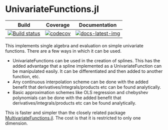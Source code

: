 ﻿# UnivariateFunctions.jl

| Build | Coverage | Documentation |
|-------|----------|---------------|
| [![Build status](https://github.com/s-baumann/UnivariateFunctions.jl/workflows/CI/badge.svg)](https://github.com/s-baumann/UnivariateFunctions.jl/actions) | [![codecov](https://codecov.io/gh/s-baumann/UnivariateFunctions.jl/branch/master/graph/badge.svg?token=uO1mDGPfML)](https://codecov.io/gh/s-baumann/UnivariateFunctions.jl) | [![docs-latest-img](https://img.shields.io/badge/docs-latest-blue.svg)](https://s-baumann.github.io/UnivariateFunctions.jl/dev/index.html) |


This implements single algebra and evaluation on simple univariate functions.
There are a few ways in which it can be used.
* UnivariateFunctions can be used in the creation of splines. This has the added
    advantage that a spline implemented as a UnivariateFunction can be manipulated
    easily. It can be differentiated and then added to another function, etc.
* Any continuous interpolation scheme can be done with the added benefit that derivatives/integrals/products etc can be found analytically.
* Basic approximation schemes like OLS regression and chebyshev polynomials can be done with the added benefit that derivatives/integrals/products etc can be found analytically.

This is faster and simpler than the closely related package [MultivariateFunctions.jl](https://github.com/s-baumann/MultivariateFunctions.jl). The cost is that it is restricted to only one dimension.
